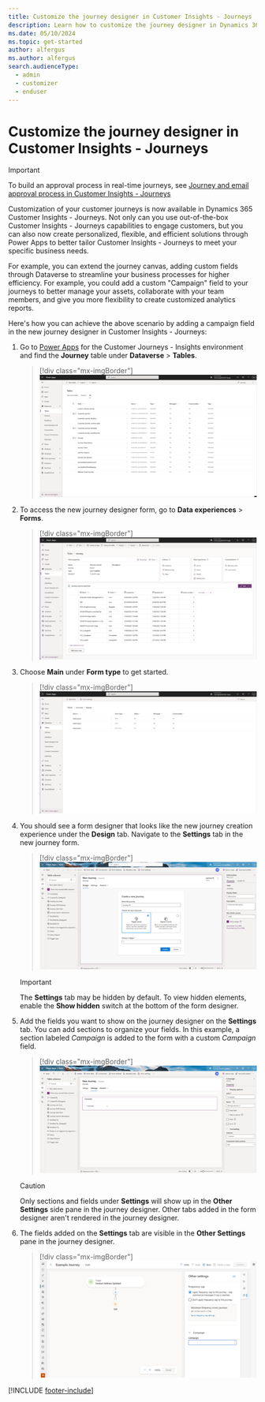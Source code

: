 ```yaml
---
title: Customize the journey designer in Customer Insights - Journeys
description: Learn how to customize the journey designer in Dynamics 365 Customer Insights - Journeys.
ms.date: 05/10/2024
ms.topic: get-started
author: alfergus
ms.author: alfergus
search.audienceType: 
  - admin
  - customizer
  - enduser
---
```


# Customize the journey designer in Customer Insights - Journeys

> [!IMPORTANT]
> To build an approval process in real-time journeys, see [Journey and email approval process in Customer Insights - Journeys](https://community.dynamics.com/blogs/post/?postid=e2f9169d-eef7-ee11-a73d-000d3ae2664e)

Customization of your customer journeys is now available in Dynamics 365 Customer Insights - Journeys. Not only can you use out-of-the-box Customer Insights - Journeys capabilities to engage customers, but you can also now create personalized, flexible, and efficient solutions through Power Apps to better tailor Customer Insights - Journeys to meet your specific business needs.

For example, you can extend the journey canvas, adding custom fields through Dataverse to streamline your business processes for higher efficiency. For example, you could add a custom "Campaign" field to your journeys to better manage your assets, collaborate with your team members, and give you more flexibility to create customized analytics reports.

Here's how you can achieve the above scenario by adding a campaign field in the new journey designer in Customer Insights - Journeys:

1. Go to [Power Apps](https://make.powerapps.com/) for the Customer Journeys - Insights environment and find the **Journey** table under **Dataverse** > **Tables**.

    > [!div class="mx-imgBorder"]
    > ![dataverse tables](media/real-time-marketing-dataverse-tables.png "dataverse tables")

1. To access the new journey designer form, go to **Data experiences** > **Forms**.

    > [!div class="mx-imgBorder"]
    > ![data experiences forms](media/real-time-marketing-data-experiences-forms.png "data experiences forms")

1. Choose **Main** under **Form type** to get started.

    > [!div class="mx-imgBorder"]
    > ![form type](media/real-time-marketing-form-type.png "form type")

1. You should see a form designer that looks like the new journey creation experience under the **Design** tab. Navigate to the **Settings** tab in the new journey form.

    > [!div class="mx-imgBorder"]
    > ![new journey form](media/real-time-marketing-new-journey-form.png "new journey form")

    > [!IMPORTANT]
    > The **Settings** tab may be hidden by default. To view hidden elements, enable the **Show hidden** switch at the bottom of the form designer.

1. Add the fields you want to show on the journey designer on the **Settings** tab. You can add sections to organize your fields. In this example, a section labeled *Campaign* is added to the form with a custom *Campaign* field.

    > [!div class="mx-imgBorder"]
    > ![new journey campaign](media/real-time-marketing-new-journey-campaign.png "new journey campaign")

    > [!CAUTION]
    > Only sections and fields under **Settings** will show up in the **Other Settings** side pane in the journey designer. Other tabs added in the form designer aren't rendered in the journey designer.

1. The fields added on the **Settings** tab are visible in the **Other Settings** pane in the journey designer.

    > [!div class="mx-imgBorder"]
    > ![other settings journey designer](media/real-time-marketing-new-journey-campaign-custom-settings.png "Other Settings in real-time journey designer")

[!INCLUDE [footer-include](./includes/footer-banner.md)]
